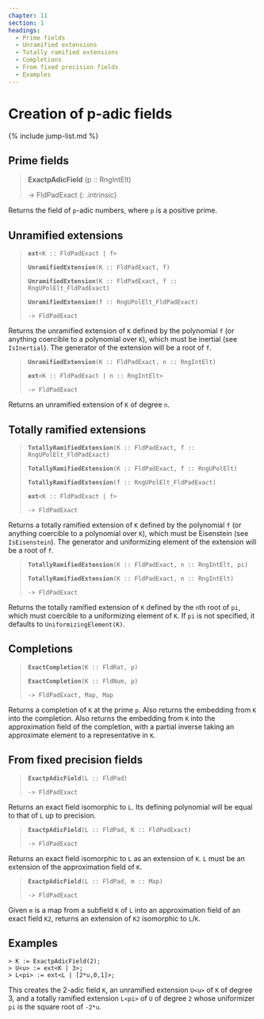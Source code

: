 ```yaml
---
chapter: 11
section: 1
headings:
  - Prime fields
  - Unramified extensions
  - Totally ramified extensions
  - Completions
  - From fixed precision fields
  - Examples
---
```


# Creation of p-adic fields

{% include jump-list.md %}

## Prime fields

> **ExactpAdicField** (p :: RngIntElt)
>
> -> FldPadExact
{: .intrinsic}

Returns the field of `p`-adic numbers, where `p` is a positive prime.

## Unramified extensions

> **`ext`**`<K :: FldPadExact | f>`
>
> **`UnramifiedExtension`**`(K :: FldPadExact, f)`
>
> **`UnramifiedExtension`**`(K :: FldPadExact, f :: RngUPolElt_FldPadExact)`
>
> **`UnramifiedExtension`**`(f :: RngUPolElt_FldPadExact)`
>
> `-> FldPadExact`

Returns the unramified extension of `K` defined by the polynomial `f` (or anything coercible to a polynomial over `K`), which must be inertial (see `IsInertial`). The generator of the extension will be a root of `f`.

> **`UnramifiedExtension`**`(K :: FldPadExact, n :: RngIntElt)`
>
> **`ext`**`<K :: FldPadExact | n :: RngIntElt>`
>
> `-> FldPadExact`

Returns an unramified extension of `K` of degree `n`.

## Totally ramified extensions

> **`TotallyRamifiedExtension`**`(K :: FldPadExact, f :: RngUPolElt_FldPadExact)`
>
> **`TotallyRamifiedExtension`**`(K :: FldPadExact, f :: RngUPolElt)`
>
> **`TotallyRamifiedExtension`**`(f :: RngUPolElt_FldPadExact)`
>
> **`ext`**`<K :: FldPadExact | f>`
>
> `-> FldPadExact`

Returns a totally ramified extension of `K` defined by the polynomial `f` (or anything coercible to a polynomial over `K`), which must be Eisenstein (see `IsEisenstein`). The generator and uniformizing element of the extension will be a root of `f`.

> **`TotallyRamifiedExtension`**`(K :: FldPadExact, n :: RngIntElt, pi)`
>
> **`TotallyRamifiedExtension`**`(K :: FldPadExact, n :: RngIntElt)`
>
> `-> FldPadExact`

Returns the totally ramified extension of `K` defined by the `n`th root of `pi`, which must coercible to a uniformizing element of `K`. If `pi` is not specified, it defaults to `UniformizingElement(K)`.

## Completions

> **`ExactCompletion`**`(K :: FldRat, p)`
>
> **`ExactCompletion`**`(K :: FldNum, p)`
>
> `-> FldPadExact, Map, Map`

Returns a completion of `K` at the prime `p`. Also returns the embedding from `K` into the completion. Also returns the embedding from `K` into the approximation field of the completion, with a partial inverse taking an approximate element to a representative in `K`.

## From fixed precision fields

> **`ExactpAdicField`**`(L :: FldPad)`
>
> `-> FldPadExact`

Returns an exact field isomorphic to `L`. Its defining polynomial will be equal to that of `L` up to precision.

> **`ExactpAdicField`**`(L :: FldPad, K :: FldPadExact)`
>
> `-> FldPadExact`

Returns an exact field isomorphic to `L` as an extension of `K`. `L` must be an extension of the approximation field of `K`.

> **`ExactpAdicField`**`(L :: FldPad, m :: Map)`
>
> `-> FldPadExact`

Given `m` is a map from a subfield `K` of `L` into an approximation field of an exact field `K2`, returns an extension of `K2` isomorphic to `L`/`K`.

## Examples

```
> K := ExactpAdicField(2);
> U<u> := ext<K | 3>;
> L<pi> := ext<L | [2*u,0,1]>;
```

This creates the 2-adic field `K`, an unramified extension `U<u>` of `K` of degree 3, and a totally ramified extension `L<pi>` of `U` of degree `2` whose uniformizer `pi` is the square root of `-2*u`.